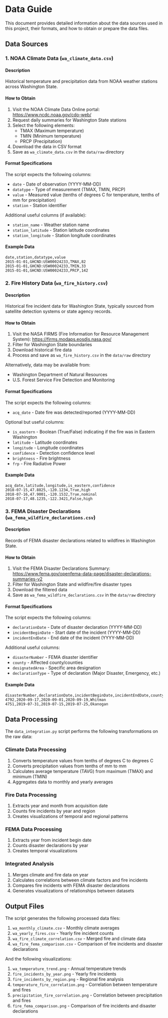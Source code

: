 # Data Guide

This document provides detailed information about the data sources used in this project, their formats, and how to obtain or prepare the data files.

## Data Sources

### 1. NOAA Climate Data (`wa_climate_data.csv`)

#### Description
Historical temperature and precipitation data from NOAA weather stations across Washington State.

#### How to Obtain
1. Visit the NOAA Climate Data Online portal: https://www.ncdc.noaa.gov/cdo-web/
2. Request daily summaries for Washington State stations
3. Select the following elements:
   - TMAX (Maximum temperature)
   - TMIN (Minimum temperature)
   - PRCP (Precipitation)
4. Download the data in CSV format
5. Save as `wa_climate_data.csv` in the `data/raw` directory

#### Format Specifications
The script expects the following columns:
- `date` - Date of observation (YYYY-MM-DD)
- `datatype` - Type of measurement (TMAX, TMIN, PRCP)
- `value` - Measured value (tenths of degrees C for temperature, tenths of mm for precipitation)
- `station` - Station identifier

Additional useful columns (if available):
- `station_name` - Weather station name
- `station_latitude` - Station latitude coordinates
- `station_longitude` - Station longitude coordinates

#### Example Data
```
date,station,datatype,value
2015-01-01,GHCND:USW00024233,TMAX,82
2015-01-01,GHCND:USW00024233,TMIN,33
2015-01-01,GHCND:USW00024233,PRCP,142
```

### 2. Fire History Data (`wa_fire_history.csv`)

#### Description
Historical fire incident data for Washington State, typically sourced from satellite detection systems or state agency records.

#### How to Obtain
1. Visit the NASA FIRMS (Fire Information for Resource Management System): https://firms.modaps.eosdis.nasa.gov/
2. Filter for Washington State boundaries
3. Download historical fire data
4. Process and save as `wa_fire_history.csv` in the `data/raw` directory

Alternatively, data may be available from:
- Washington Department of Natural Resources
- U.S. Forest Service Fire Detection and Monitoring

#### Format Specifications
The script expects the following columns:
- `acq_date` - Date fire was detected/reported (YYYY-MM-DD)

Optional but useful columns:
- `is_eastern` - Boolean (True/False) indicating if the fire was in Eastern Washington
- `latitude` - Latitude coordinates
- `longitude` - Longitude coordinates
- `confidence` - Detection confidence level
- `brightness` - Fire brightness
- `frp` - Fire Radiative Power

#### Example Data
```
acq_date,latitude,longitude,is_eastern,confidence
2018-07-15,47.8825,-120.1234,True,high
2018-07-16,47.9001,-120.1532,True,nominal
2018-07-17,48.1235,-122.3421,False,high
```

### 3. FEMA Disaster Declarations (`wa_fema_wildfire_declarations.csv`)

#### Description
Records of FEMA disaster declarations related to wildfires in Washington State.

#### How to Obtain
1. Visit the FEMA Disaster Declarations Summary: https://www.fema.gov/openfema-data-page/disaster-declarations-summaries-v2
2. Filter for Washington State and wildfire/fire disaster types
3. Download the filtered data
4. Save as `wa_fema_wildfire_declarations.csv` in the `data/raw` directory

#### Format Specifications
The script expects the following columns:
- `declarationDate` - Date of disaster declaration (YYYY-MM-DD)
- `incidentBeginDate` - Start date of the incident (YYYY-MM-DD)
- `incidentEndDate` - End date of the incident (YYYY-MM-DD)

Additional useful columns:
- `disasterNumber` - FEMA disaster identifier
- `county` - Affected county/counties
- `designatedArea` - Specific area designation
- `declarationType` - Type of declaration (Major Disaster, Emergency, etc.)

#### Example Data
```
disasterNumber,declarationDate,incidentBeginDate,incidentEndDate,county
4792,2020-09-17,2020-09-01,2020-09-19,Whitman
4751,2019-07-31,2019-07-15,2019-07-25,Okanogan
```

## Data Processing

The `data_integration.py` script performs the following transformations on the raw data:

### Climate Data Processing
1. Converts temperature values from tenths of degrees C to degrees C
2. Converts precipitation values from tenths of mm to mm
3. Calculates average temperature (TAVG) from maximum (TMAX) and minimum (TMIN)
4. Aggregates data to monthly and yearly averages

### Fire Data Processing
1. Extracts year and month from acquisition date
2. Counts fire incidents by year and region
3. Creates visualizations of temporal and regional patterns

### FEMA Data Processing
1. Extracts year from incident begin date
2. Counts disaster declarations by year
3. Creates temporal visualizations

### Integrated Analysis
1. Merges climate and fire data on year
2. Calculates correlations between climate factors and fire incidents
3. Compares fire incidents with FEMA disaster declarations
4. Generates visualizations of relationships between datasets

## Output Files

The script generates the following processed data files:

1. `wa_monthly_climate.csv` - Monthly climate averages
2. `wa_yearly_fires.csv` - Yearly fire incident counts
3. `wa_fire_climate_correlation.csv` - Merged fire and climate data
4. `wa_fire_fema_comparison.csv` - Comparison of fire incidents and disaster declarations

And the following visualizations:

1. `wa_temperature_trend.png` - Annual temperature trends
2. `fire_incidents_by_year.png` - Yearly fire incidents
3. `fire_incidents_by_region.png` - Regional fire analysis
4. `temperature_fire_correlation.png` - Correlation between temperature and fires
5. `precipitation_fire_correlation.png` - Correlation between precipitation and fires
6. `fire_fema_comparison.png` - Comparison of fire incidents and disaster declarations
